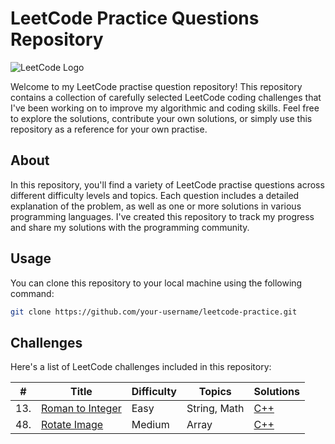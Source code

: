 # LeetCode Practice Questions Repository

![LeetCode Logo](https://upload.wikimedia.org/wikipedia/commons/1/19/LeetCode_logo_black.png)

Welcome to my LeetCode practise question repository! This repository contains a collection of carefully selected LeetCode coding challenges that I've been working on to improve my algorithmic and coding skills. Feel free to explore the solutions, contribute your own solutions, or simply use this repository as a reference for your own practise.


## About

In this repository, you'll find a variety of LeetCode practise questions across different difficulty levels and topics. Each question includes a detailed explanation of the problem, as well as one or more solutions in various programming languages. I've created this repository to track my progress and share my solutions with the programming community.


## Usage

You can clone this repository to your local machine using the following command:

```bash
git clone https://github.com/your-username/leetcode-practice.git
```

## Challenges

Here's a list of LeetCode challenges included in this repository:

| # | Title | Difficulty | Topics | Solutions |
|---|-------|------------|--------|-----------|
| 13. | [Roman to Integer](https://leetcode.com/problems/roman-to-integer/) | Easy | String, Math | [C++](https://github.com/maheXh/LeetCode_Algorithms/blob/main/romanToInt.cpp)|
| 48. | [Rotate Image](https://leetcode.com/problems/rotate-image/) | Medium | Array | [C++]((https://github.com/maheXh/LeetCode_Algorithms/blob/main/RotateMatrix.cpp)https://github.com/maheXh/LeetCode_Algorithms/blob/main/RotateMatrix.cpp)|



